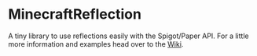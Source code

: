 # MinecraftReflection
A tiny library to use reflections easily with the Spigot/Paper API.
For a little more information and examples head over to the [Wiki](https://github.com/FrankHeijden/MinecraftReflection/wiki).